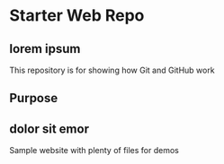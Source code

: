 # Starter Web Repo
## lorem ipsum

This repository is for showing how Git and GitHub work

## Purpose
## dolor sit emor

Sample website with plenty of files for demos